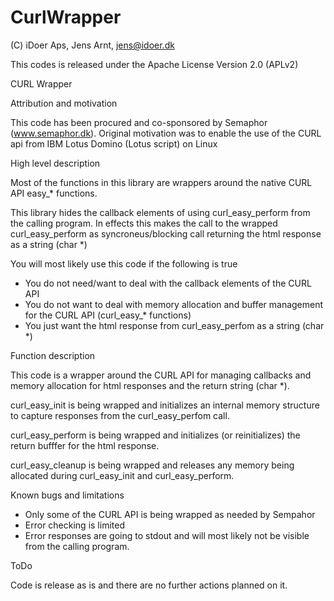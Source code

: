 # CurlWrapper

(C) iDoer Aps, Jens Arnt, jens@idoer.dk

This codes is released under the Apache License Version 2.0 (APLv2)

CURL Wrapper

Attribution and motivation

This code has been procured and co-sponsored by Semaphor (www.semaphor.dk). Original motivation was to enable the use of the CURL api from IBM Lotus Domino (Lotus script)  on Linux

High level description

Most of the functions in this library are wrappers around the native CURL API easy_* functions.

This library hides the callback elements of using curl_easy_perform from the calling program. In effects this makes the call to the wrapped curl_easy_perform as syncroneus/blocking call returning the html response as a string (char *)

You will most likely use this code if the following is true
* You do not need/want to deal with the callback elements of the CURL API
* You do not want to deal with memory allocation and buffer management for the CURL API (curl_easy_* functions)
* You just want the html response from curl_easy_perfom as a string (char *)

Function description

This code is a wrapper around the CURL API for managing callbacks and memory allocation for html responses and the return string (char *).

curl_easy_init is being wrapped and initializes an internal memory structure to capture responses from the curl_easy_perfom call. 

curl_easy_perform is being wrapped and initializes (or reinitializes) the return bufffer for the html response.

curl_easy_cleanup is being wrapped and releases any memory being allocated during curl_easy_init and curl_easy_perform.

Known bugs and limitations

* Only some of the CURL API is being wrapped as needed by Sempahor
* Error checking is limited
* Error responses are going to stdout and will most likely not be visible from the calling program.

ToDo

Code is release as is and there are no further actions planned on it. 
